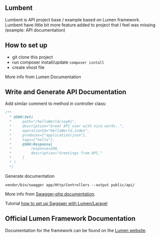 ## Lumbent

Lumbent is API project base / example based on Lumen framework. Lumbent have little bit more feature added to project
that I feel was missing (example: API documentation) 

## How to set up

* git clone this project
* run composer install/update 
`composer isntall`
* create vhost file

 More info from Lumen Documentation
 
## Write and Generate API Documentation

Add similar comment to method in controller class:
```PHP
/**
  * @SWG\Get(
  *     path="/helloWorld/sayHi",
  *     description="Greet API user with nice words..",
  *     operationId="HelloWorld.index",
  *     produces={"application/json"},
  *     tags={"hello"},
  *     @SWG\Response(
  *         response=200,
  *         description="Greetings from API."
  *     )
  * )
  */
```

Generate documentation
```
vendor/bin/swagger app/Http/Controllers --output public/api/
```

More info from [Swagger-php documentation](http://zircote.com/swagger-php).

Tutorial [how to set up Swggaer with Lumen/Laravel](https://www.marcoraddatz.com/en/2015/07/21/integrate-swagger-into-laravel/)

## Official Lumen Framework Documentation

Documentation for the framework can be found on the [Lumen website](http://lumen.laravel.com/docs).
